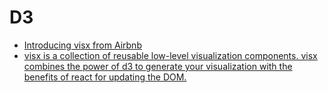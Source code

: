 # D3

- [Introducing visx from Airbnb](https://medium.com/airbnb-engineering/introducing-visx-from-airbnb-fd6155ac4658)
- [visx is a collection of reusable low-level visualization components. visx combines the power of d3 to generate your visualization with the benefits of react for updating the DOM.](https://github.com/airbnb/visx)
